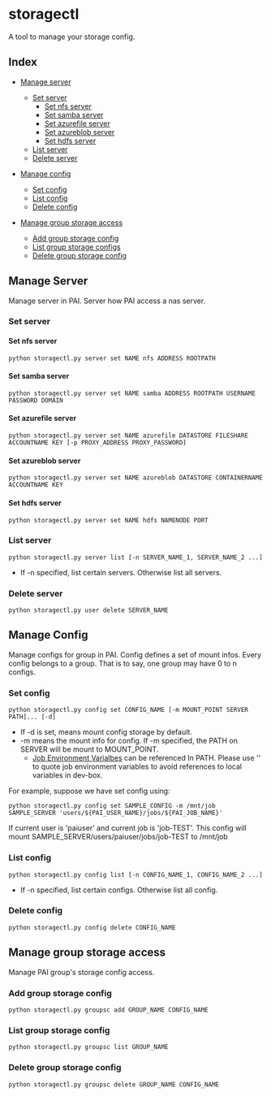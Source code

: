 # storagectl

A tool to manage your storage config.

## Index
- [ Manage server ](#Server_config)
    - [ Set server ](#Server_set)
        - [ Set nfs server ](#Server_set_nfs)
        - [ Set samba server ](#Server_set_samba)
        - [ Set azurefile server ](#Server_set_azurefile)
        - [ Set azureblob server ](#Server_set_azureblob)
        - [ Set hdfs server ](#Server_set_hdfs)
    - [ List server ](#Server_list)
    - [ Delete server ](#Server_delete)

- [ Manage config ](#Config_config)
    - [ Set config ](#Config_set)
    - [ List config ](#Config_list)
    - [ Delete config ](#Config_delete)

- [ Manage group storage access ](#Groupsc_config)
    - [ Add group storage config ](#Groupsc_add)
    - [ List group storage configs ](#Groupsc_list)
    - [ Delete group storage config ](#Groupsc_delete)


## Manage Server <a name="Server_config"></a>
Manage server in PAI. Server how PAI access a nas server.
### Set server <a name="Server_set"></a>

#### Set nfs server <a name="Server_set_nfs"></a>
```
python storagectl.py server set NAME nfs ADDRESS ROOTPATH
```

#### Set samba server <a name="Server_set_samba"></a>
```
python storagectl.py server set NAME samba ADDRESS ROOTPATH USERNAME PASSWORD DOMAIN
```

#### Set azurefile server <a name="Server_set_azurefile"></a>
```
python storagectl.py server set NAME azurefile DATASTORE FILESHARE ACCOUNTNAME KEY [-p PROXY_ADDRESS PROXY_PASSWORD]
```

#### Set azureblob server <a name="Server_set_azureblob"></a>
```
python storagectl.py server set NAME azureblob DATASTORE CONTAINERNAME ACCOUNTNAME KEY
```

#### Set hdfs server <a name="Server_set_hdfs"></a>
```
python storagectl.py server set NAME hdfs NAMENODE PORT
```

### List server <a name="Server_list"></a>
```
python storagectl.py server list [-n SERVER_NAME_1, SERVER_NAME_2 ...]
```
- If -n specified, list certain servers. Otherwise list all servers.

### Delete server <a name="Server_delete"></a>
```
python storagectl.py user delete SERVER_NAME
```


## Manage Config <a name="Config_config"></a>
Manage configs for group in PAI. Config defines a set of mount infos. Every config belongs to a group. That is to say, one group may have 0 to n configs.
### Set config <a name="Config_set"></a>
```
python storagectl.py config set CONFIG_NAME [-m MOUNT_POINT SERVER PATH]... [-d]
```
- If -d is set, means mount config storage by default.
- -m means the mount info for config. If -m specified, the PATH on SERVER will be mount to MOUNT_POINT.
    - [Job Environment Varialbes](https://github.com/opensource-china/pai/blob/master/docs/job_tutorial.md#environment-variables) can be referenced In PATH. Please use '' to quote job environment variables to avoid references to local variables in dev-box.

For example, suppose we have set config using:
```
python storagectl.py config set SAMPLE_CONFIG -m /mnt/job SAMPLE_SERVER 'users/${PAI_USER_NAME}/jobs/${PAI_JOB_NAME}'
```
If current user is 'paiuser' and current job is 'job-TEST'. This config will mount SAMPLE_SERVER/users/paiuser/jobs/job-TEST to /mnt/job

### List config <a name="Config_list"></a>
```
python storagectl.py config list [-n CONFIG_NAME_1, CONFIG_NAME_2 ...]
```
- If -n specified, list certain configs. Otherwise list all config.

### Delete config <a name="Config_delete"></a>
```
python storagectl.py config delete CONFIG_NAME
```


## Manage group storage access <a name="Groupsc_config"></a>
Manage PAI group's storage config access.
### Add group storage config <a name="Groupsc_set"></a>
```
python storagectl.py groupsc add GROUP_NAME CONFIG_NAME
```

### List group storage config <a name="Groupsc_list"></a>
```
python storagectl.py groupsc list GROUP_NAME
```

### Delete group storage config <a name="Groupsc_delete"></a>
```
python storagectl.py groupsc delete GROUP_NAME CONFIG_NAME
```
